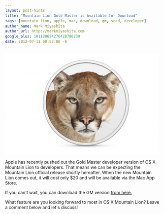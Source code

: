 ```yaml
---
layout: post-hints
title: "Mountain Lion Gold Master is Available for Download"
tags: [mountain lion, apple, mac, download, gm, seed, developer]
author_name: Mark Miyashita
author_url: http://markmiyashita.com
google_plus: 101180624276428786239
date: 2012-07-11 00:52:00 -8
---
```


<img class="clear blog-image full-border" src="/images/os-x-mountain-lion.jpeg" title="Mountain Lion">

Apple has recently pushed out the Gold Master developer version of OS X Mountain Lion to developers. That means we can be expecting the Mountain Lion official release shortly hereafter. When the new Mountain Lion comes out, it will cost only $20 and will be available via the Mac App Store.

If you can't wait, you can download the GM version <a href="http://imzdl.tumblr.com/">from here.</a>

What feature are you looking forward to most in OS X Mountain Lion? Leave a comment below and let's discuss!
